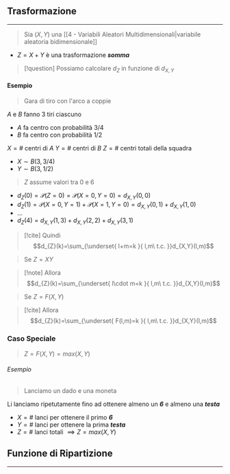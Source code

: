 ## Trasformazione
---
>Sia $(X,Y)$ una [[4 - Variabili Aleatori Multidimensionali|variabile aleatoria bidimensionale]]  

- $Z=X+Y$ è una trasformazione ***somma***

>[!question] Possiamo calcolare $d_{Z}$ in funzione di $d_{X,Y}$

#### Esempio
>Gara di tiro con l'arco a coppie

$A$ e $B$ fanno 3 tiri ciascuno
- $A$ fa centro con probabilità $3 /4$
- $B$ fa centro con probabilità $1 / 2$

$X=\#$ centri di $A$
$Y=\#$ centri di $B$
$Z=\#$ centri totali della squadra

- $X\sim B(3,3 /4)$
- $Y\sim B(3,1 /2)$

> $Z$ assume valori tra $0$ e $6$

- $d_{Z}(0)=\mathcal{P}(Z=0)=\mathcal{P}(X=0,Y=0)=d_{X,Y}(0,0)$
- $d_{Z}(1)=\mathcal{P}(X=0,Y=1)+\mathcal{P}(X=1,Y=0)=d_{X,Y}(0,1)+d_{X,Y}(1,0)$
- $\dots$
- $d_{Z}(4)=d_{X,Y}(1,3)+d_{X,Y}(2,2)+d_{X,Y}(3,1)$


>[!cite] Quindi
>$$d_{Z}(k)=\sum_{\underset{ l+m=k }{ l,m\  t.c. }}d_{X,Y}(l,m)$$

> Se $Z=XY$

>[!note] Allora
>$$d_{Z}(k)=\sum_{\underset{ l\cdot m=k }{ l,m\  t.c. }}d_{X,Y}(l,m)$$

>Se $Z=F(X,Y)$

>[!cite] Allora
>$$d_{Z}(k)=\sum_{\underset{ F(l,m)=k }{ l,m\  t.c. }}d_{X,Y}(l,m)$$

### Caso Speciale
>$Z=F(X,Y)=max(X,Y)$

###### Esempio
>Lanciamo un dado e una moneta

Li lanciamo ripetutamente fino ad ottenere almeno un ***6*** e almeno una ***testa***

- $X=\#$ lanci per ottenere il primo ***6***
- $Y=\#$ lanci per ottenere la prima ***testa***
- $Z=\#$ lanci totali $\implies Z=max(X,Y)$

## Funzione di Ripartizione
---
